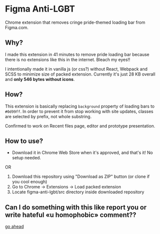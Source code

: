# Figma Anti-LGBT

Chrome extension that removes cringe pride-themed loading bar from Figma.com.

## Why?

I made this extension in 41 minutes to remove pride loading bar because there is no extensions like this in the internet. Bleach my eyes!!

I intentionally made it in vanilla js (or css?) without React, Webpack and SCSS to minimize size of packed extension. Currently it's just 28 KB overall and **only 546 bytes without icons**.

## How?

This extension is basically replacing `background` property of loading bars to `#0d99ff`. In order to prevent it from stop working with site updates, classes are selected by prefix, not whole substring.

Confirmed to work on Recent files page, editor and prototype presentation.

## How to use?

- Download it in Chrome Web Store when it's approved, and that's it! No setup needed.

OR

1. Download this repository using "Download as ZIP" button (or clone if you cool enough)
2. Go to Chrome &rarr; Extensions &rarr; Load packed extension
3. Locate figma-anti-lgbt/src directory inside downloaded repository

## Can I do something with this like report you or write hateful «u homophobic» comment??

[go ahead](https://twitter.com/hlothdev)
